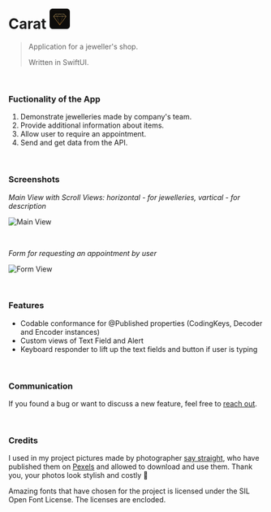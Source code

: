 
# Carat  <img src="Screenshots/appIcon.png" width="40px" />
> Application for a jeweller's shop.
>
> Written in SwiftUI.

<br/>

### Fuctionality of the App 
1. Demonstrate jewelleries made by company's team.
2. Provide additional information about items.
3. Allow user to require an appointment.
4. Send and get data from the API.

<br/>

### Screenshots

*Main View with Scroll Views: horizontal - for jewelleries, vartical - for description*

![Main View](Screenshots/catalogueView.gif)

<br/>

*Form for requesting an appointment by user*

![Form View](Screenshots/orderView.gif)

<br/>

### Features 
- Codable conformance for @Published properties (CodingKeys, Decoder and Encoder instances)
- Custom views of Text Field and Alert 
- Keyboard responder to lift up the text fields and button if user is typing
<br/>

### Communication
If you found a bug or want to discuss a new feature, feel free to [reach out](mailto:Valerika.Hello@gmail.com).

<br/>

### Credits

I used in my project pictures made by photographer [say straight](https://www.pexels.com/@say-straight-1400349), who have published them on [Pexels](https://www.pexels.com) and allowed to download and use them. Thank you, your photos look stylish and costly 🤩

Amazing fonts that have chosen for the project is licensed under the SIL Open Font License. The licenses are encloded.

